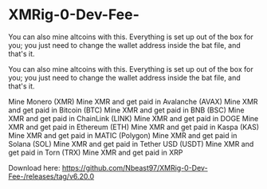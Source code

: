 # XMRig-0-Dev-Fee-
You can also mine altcoins with this. Everything is set up out of the box for you; you just need to change the wallet address inside the bat file, and that's it.

You can also mine altcoins with this. Everything is set up out of the box for you; you just need to change the wallet address inside the bat file, and that's it.

Mine Monero (XMR)
Mine XMR and get paid in Avalanche (AVAX)
Mine XMR and get paid in Bitcoin (BTC)
Mine XMR and get paid in BNB (BSC)
Mine XMR and get paid in ChainLink (LINK)
Mine XMR and get paid in DOGE
Mine XMR and get paid in Ethereum (ETH)
Mine XMR and get paid in Kaspa (KAS)
Mine XMR and get paid in MATIC (Polygon)
Mine XMR and get paid in Solana (SOL)
Mine XMR and get paid in Tether USD (USDT)
Mine XMR and get paid in Torn (TRX)
Mine XMR and get paid in XRP

Download here: https://github.com/Nbeast97/XMRig-0-Dev-Fee-/releases/tag/v6.20.0
